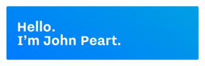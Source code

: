 <img src="https://github.com/johnpeart/johnpeart/blob/master/header.svg" alt="Hello. I'm John Peart.">